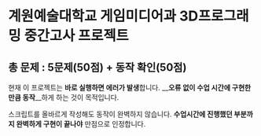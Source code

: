 # 계원예술대학교 게임미디어과 3D프로그래밍 중간고사 프로젝트
## 총 문제 : 5문제(50점) + 동작 확인(50점)
     
현재 이 프로젝트는 **바로 실행하면 에러가 발생**합니다.
__**오류 없이 수업 시간에 구현한 만큼 동작**__하게 하는 것이 목적입니다.
      
스크립트를 올바르게 작성해도 동작이 완벽하지 않습니다.
**수업시간에 진행했던 부분까지 완벽하게 구현이 끝나야** 만점으로 인정합니다.
